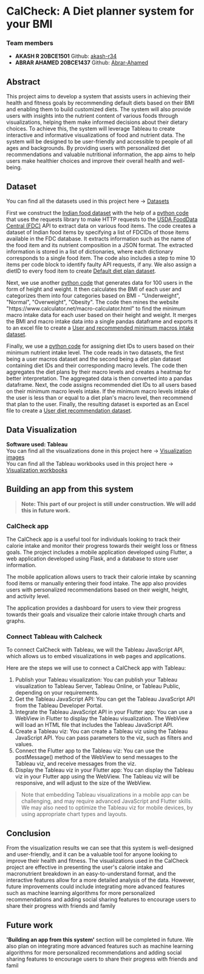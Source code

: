# CalCheck: A Diet planner system for your BMI

<h3>Team members</h3>
<ul>
<li><b>AKASH R 20BCE1501</b> Github: <a href="https://github.com/akash-r34">akash-r34</a></li>
<li><b>ABRAR AHAMED 20BCE1437</b> Github: <a href="https://github.com/Abrar-Ahamed">Abrar-Ahamed</a></li>
</ul>

<h2>Abstract</h2>

<p>This project aims to develop a system that assists users in achieving their health and fitness goals by recommending default diets based on their BMI and enabling them to build customized diets. The system will also provide users with insights into the nutrient content of various foods through visualizations, helping them make informed decisions about their dietary choices. To achieve this, the system will leverage Tableau to create interactive and informative visualizations of food and nutrient data. The system will be designed to be user-friendly and accessible to people of all ages and backgrounds. By providing users with personalized diet recommendations and valuable nutritional information, the app aims to help users make healthier choices and improve their overall health and well-being.</p>


<h2>Dataset</h2>

<p>You can find all the datasets used in this project here -> <a href="https://github.com/akash-r34/CalCheck/tree/main/Dataset">Datasets</a></p>

<p>First we construct the <a href="https://github.com/akash-r34/CalCheck/blob/main/Dataset/Food_data_generated.xlsx">Indian food dataset</a> with the help of a <a href="https://github.com/akash-r34/CalCheck/blob/main/Dataset/Mining%20food%20data/Mining_food_and_diet_data.ipynb">python code</a> that uses the requests library to make HTTP requests to the <a href="https://fdc.nal.usda.gov/">USDA FoodData Central (FDC)</a> API to extract data on various food items. The code creates a dataset of Indian food items by specifying a list of FDCIDs of those items available in the FDC database. It extracts information such as the name of the food item and its nutrient composition in a JSON format. The extracted information is stored in a list of dictionaries, where each dictionary corresponds to a single food item. The code also includes a step to mine 10 items per code block to identify faulty API requests, if any. We also assign a dietID to every food item to create <a href="https://github.com/akash-r34/CalCheck/blob/main/Dataset/Food_data_generated_with_dietIDs.xlsx">Default diet plan dataset</a>.</p>

<p>Next, we use another <a href="https://github.com/akash-r34/CalCheck/blob/main/Dataset/Mining%20min.%20macros%20for%20users%20and%20recommend%20diet%20plans/Mining_user_macros_based_on_BMI.ipynb">python code</a> that generates data for 100 users in the form of height and weight. It then calculates the BMI of each user and categorizes them into four categories based on BMI - "Underweight", "Normal", "Overweight", "Obesity". The code then mines the website "https://www.calculator.net/macro-calculator.html" to find the minimum macro intake data for each user based on their height and weight. It merges the BMI and macro intake data into a single pandas dataframe and exports it to an excel file to create a <a href="https://github.com/akash-r34/CalCheck/blob/main/Dataset/Min_macros_for_height_and_weight.xlsx">User and recommended minimum macros intake dataset</a>.</p>

<p>Finally, we use a <a href="https://github.com/akash-r34/CalCheck/blob/main/Diet_recommendation.ipynb">python code</a> for assigning diet IDs to users based on their minimum nutrient intake level. The code reads in two datasets, the first being a user macros dataset and the second being a diet plan dataset containing diet IDs and their corresponding macro levels. The code then aggregates the diet plans by their macro levels and creates a heatmap for better interpretation. The aggregated data is then converted into a pandas dataframe. Next, the code assigns recommended diet IDs to all users based on their minimum macro levels intake. If the minimum macro levels intake of the user is less than or equal to a diet plan's macro level, then recommend that plan to the user. Finally, the resulting dataset is exported as an Excel file to create a <a href="https://github.com/akash-r34/CalCheck/blob/main/Dataset/Diet_recommendation_based_on_user.xlsx">User diet recommendation dataset</a>.</p>

<h2>Data Visualization</h2>

<p><b>Software used: Tableau</b><br>
  You can find all the visualizations done in this project here -> <a href="https://github.com/akash-r34/CalCheck/tree/main/Visualization%20images">Visualization images</a><br>
  You can find all the Tableau workbooks used in this project here -> <a href="https://github.com/akash-r34/CalCheck/tree/main/Data%20Visualization%20-%20Tableau">Visualization workbooks</a><br>
  </p>

<h2>Building an app from this system</h2>
<blockquote><b>Note: This part of our project is still under construction. We will add this in future work.</b></blockquote>
<h3>CalCheck app</h3>
<p>The CalCheck app is a useful tool for individuals looking to track their calorie intake and monitor their progress towards their weight loss or fitness goals. The project includes a mobile application developed using Flutter, a web application developed using Flask, and a database to store user information.

The mobile application allows users to track their calorie intake by scanning food items or manually entering their food intake. The app also provides users with personalized recommendations based on their weight, height, and activity level.

The application provides a dashboard for users to view their progress towards their goals and visualize their calorie intake through charts and graphs.</p>

<h3>Connect Tableau with Calcheck</h3>
<p>
To connect CalCheck with Tableau, we will the Tableau JavaScript API, which allows us to embed visualizations in web pages and applications.

Here are the steps we will use to connect a CalCheck app with Tableau:
<ol>
<li>Publish your Tableau visualization: You can publish your Tableau visualization to Tableau Server, Tableau Online, or Tableau Public, depending on your requirements.</li>

<li>Get the Tableau JavaScript API: You can get the Tableau JavaScript API from the Tableau Developer Portal.</li>

<li>Integrate the Tableau JavaScript API in your Flutter app: You can use a WebView in Flutter to display the Tableau visualization. The WebView will load an HTML file that includes the Tableau JavaScript API.</li>

<li>Create a Tableau viz: You can create a Tableau viz using the Tableau JavaScript API. You can pass parameters to the viz, such as filters and values.</li>

<li>Connect the Flutter app to the Tableau viz: You can use the postMessage() method of the WebView to send messages to the Tableau viz, and receive messages from the viz.</li>

<li>Display the Tableau viz in your Flutter app: You can display the Tableau viz in your Flutter app using the WebView. The Tableau viz will be responsive, and will adjust to the size of the WebView.</li>
</ol>
<blockquote>Note that embedding Tableau visualizations in a mobile app can be challenging, and may require advanced JavaScript and Flutter skills. We may also need to optimize the Tableau viz for mobile devices, by using appropriate chart types and layouts.</blockquote>
</p>

<h2>Conclusion</h2>
<p>From the visualization results we can see that this system is well-designed and user-friendly, and it can be a valuable tool for anyone looking to improve their health and fitness. The visualizations used in the CalCheck project are effective in presenting the user's calorie intake and macronutrient breakdown in an easy-to-understand format, and the interactive features allow for a more detailed analysis of the data. However, future improvements could include integrating more advanced features such as machine learning algorithms for more personalized recommendations and adding social sharing features to encourage users to share their progress with friends and family</p>

<h2>Future work</h2>
<p><b>'Building an app from this system'</b> section will be completed in future.
We also plan on integrating more advanced features such as machine learning algorithms for more personalized recommendations and adding social sharing features to encourage users to share their progress with friends and famil</p>
